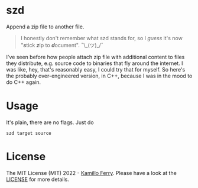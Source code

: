 # szd
Append a zip file to another file.

> I honestly don't remember what szd stands for, so I *guess* it's now "***s***tick ***z***ip to ***d***ocument". ¯\\\_(ツ)\_/¯

I've seen before how people attach zip file with additional content to files they distribute,
e.g. source code to binaries that fly around the internet.
I was like, hey, that's reasonably easy, I could try that for myself.
So here's the probably over-engineered version, in C++, because I was in the mood to do C++ again.

# Usage
It's plain, there are no flags. Just do
```
szd target source
```
# License

The MIT License (MIT) 2022 - [Kamillo Ferry](https://github.com/ooinaruhugh/). Please have a look at the [LICENSE](LICENSE) for more details.
